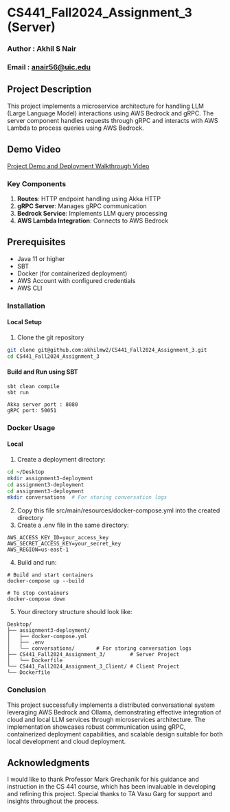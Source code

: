 # CS441_Fall2024_Assignment_3 (Server)
### Author : Akhil S Nair
### Email : anair56@uic.edu

## Project Description
This project implements a microservice architecture for handling LLM (Large Language Model) interactions using AWS Bedrock and gRPC. The server component handles requests through gRPC and interacts with AWS Lambda to process queries using AWS Bedrock.

## Demo Video
[Project Demo and Deployment Walkthrough Video](https://youtu.be/PKA09SNOq60?si=z3r6hO1_Hq6M23sv)

### Key Components
1. **Routes**: HTTP endpoint handling using Akka HTTP
2. **gRPC Server**: Manages gRPC communication
3. **Bedrock Service**: Implements LLM query processing
4. **AWS Lambda Integration**: Connects to AWS Bedrock

## Prerequisites
- Java 11 or higher
- SBT
- Docker (for containerized deployment)
- AWS Account with configured credentials
- AWS CLI

### Installation

#### Local Setup

1. Clone the git repository
```bash
git clone git@github.com:akhilmw2/CS441_Fall2024_Assignment_3.git
cd CS441_Fall2024_Assignment_3
```

#### Build and Run using SBT
```
sbt clean compile
sbt run

Akka server port : 8080
gRPC port: 50051
```
### Docker Usage

#### Local
1. Create a deployment directory:
```bash
cd ~/Desktop
mkdir assignment3-deployment
cd assignment3-deployment
cd assignment3-deployment
mkdir conversations  # For storing conversation logs
```
2. Copy this file src/main/resources/docker-compose.yml into the created directory
3. Create a .env file in the same directory:
```
AWS_ACCESS_KEY_ID=your_access_key
AWS_SECRET_ACCESS_KEY=your_secret_key
AWS_REGION=us-east-1
```
4. Build and run:
``` 
# Build and start containers
docker-compose up --build

# To stop containers
docker-compose down
```
5. Your directory structure should look like:
```
Desktop/
├── assignment3-deployment/
│   ├── docker-compose.yml
│   ├── .env
│   └── conversations/       # For storing conversation logs
├── CS441_Fall2024_Assignment_3/        # Server Project
│   └── Dockerfile
└── CS441_Fall2024_Assignment_3_Client/ # Client Project
└── Dockerfile

```

### Conclusion
This project successfully implements a distributed conversational system leveraging AWS Bedrock and Ollama, demonstrating effective integration of cloud and local LLM services through microservices architecture. The implementation showcases robust communication using gRPC, containerized deployment capabilities, and scalable design suitable for both local development and cloud deployment.

## Acknowledgments
I would like to thank Professor Mark Grechanik for his guidance and instruction in the CS 441 course, which has been invaluable in developing and refining this project. Special thanks to TA Vasu Garg for support and insights throughout the process.


